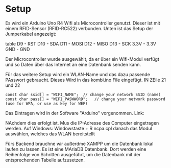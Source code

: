 # Setup 

Es wird ein Arduino Uno R4 Wifi als Microcontroller genutzt. Dieser ist mit einem RFID-Sensor (RFID-RC522) verbunden. Unten ist das Setup der Jumperkabel angezeigt: 

table
D9 - RST
D10 - SDA
D11 - MOSI
D12 - MISO
D13 - SCK
3.3V - 3.3V
GND - GND 

Der Microcontroller wurde ausgewählt, da er über ein Wifi-Modul verfügt und so Daten über das Internet an eine Datenbank senden kann. 

Für das weitere Setup wird ein WLAN-Name und das dazu passende PAsswort gebraucht. Dieses Wird in das kombi.ino File eingefügt. 
IN ZEile 21 und 22

```
const char ssid[] = "WIFI_NAME";  // change your network SSID (name)
const char pass[] = "WIFI_PASWWORD";   // change your network password (use for WPA, or use as key for WEP)
```

Das Eintragen wird in der Software "Arduino" vorgenommen. Link: 

NAchdem dies erfolgt ist. Mus die IP-Adresse des Computer eingetragen werden. 
Auf Windows: 
Windowstaste + R 
ncpa.cpl
danach das Modul auswählen, welches das WLAN bereitstellt 


Fürs Backend brauchne wir außerdme XAMPP um die Datenbank lokal laufen zu lassen. Es ist eine MAriaDB Datenbank. 
Dort werden eine Reihenfolge von Schritten ausgeführt, um die Datenbank mit der entsprechenden Tabelle aufzusetzen.



